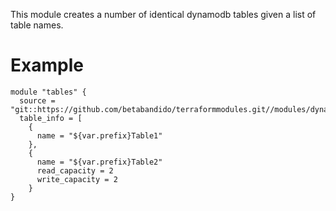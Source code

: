 This module creates a number of identical dynamodb tables given a list of table names.

# Example

```
module "tables" {
  source = "git::https://github.com/betabandido/terraformmodules.git//modules/dynamodb_table"
  table_info = [
    {
      name = "${var.prefix}Table1"
    },
    {
      name = "${var.prefix}Table2"
      read_capacity = 2
      write_capacity = 2
    }
}
```
